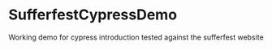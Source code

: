 # SufferfestCypressDemo
Working demo for cypress introduction tested against the sufferfest website
